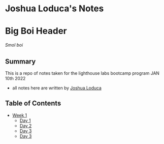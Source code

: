 # Joshua Loduca's Notes

# Big Boi Header
###### Smol boi

## Summary 

This is a repo of notes taken for the lighthouse labs bootcamp program JAN 10th 2022

 - all notes here are written by [Joshua Loduca](https://github.com/JoshuaOLoduca)

## Table of Contents
* [Week 1](/Week_1)
  * [Day 1](/Week_1/Day_1)
  * [Day 2](/Week_1/Day_2)
  * [Day 3](/Week_1/Day_3)
  * [Day 3](/Week_1/Day_4)
